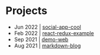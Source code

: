 # Projects
- Jun 2022 |  [social-app-cool](https://github.com/jay-repos/social-app-cool)
- Feb 2022 |  [react-redux-example](https://github.com/jay-repos/react-redux-example)
- Sep 2021 |  [demo-web](https://github.com/jay-repos/social-app-cool)
- Aug 2021 |  [markdown-blog](https://github.com/jay-repos/markdown-blog)
